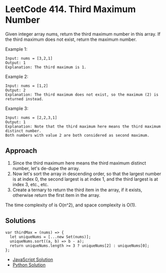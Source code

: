 # LeetCode 414. Third Maximum Number
Given integer array nums, return the third maximum number in this array. If the third maximum does not exist, return the maximum number.

 

Example 1:
```
Input: nums = [3,2,1]
Output: 1
Explanation: The third maximum is 1.
```
Example 2:
```
Input: nums = [1,2]
Output: 2
Explanation: The third maximum does not exist, so the maximum (2) is returned instead.
```
Example 3:
```
Input: nums = [2,2,3,1]
Output: 1
Explanation: Note that the third maximum here means the third maximum distinct number.
Both numbers with value 2 are both considered as second maximum.
```

## Approach
1. Since the third maximum here means the third maximum distinct number, let's de-dupe the array.
1. Now let's sort the array in descending order, so that the largest number is at index 0, the second largest is at index 1, and the third largest is at index 3, etc., etc.
1. Create a ternary to return the third item in the array, if it exists, otherwise return the first item in the array. 

The time complexity of is O(n^2), and space complexity is O(1).

## Solutions
```
var thirdMax = (nums) => {
  let uniqueNums = [...new Set(nums)];
  uniqueNums.sort((a, b) => b - a);
  return uniqueNums.length >= 3 ? uniqueNums[2] : uniqueNums[0];
};
```
- [JavaScript Solution](./thirdMaximumNumber.js)
- [Python Solution](../../../python/code_challenges/arrays/third_maximum_number/README.md)